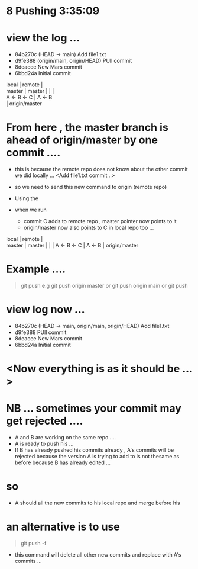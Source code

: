 # 8 Pushing         3:35:09 

# view the log ... 
* 84b270c (HEAD -> main) Add file1.txt
* d9fe388 (origin/main, origin/HEAD) PUll commit
* 8deacee New Mars commit
* 6bbd24a Initial commit 


local                |                      remote
                     |       
        master       |              master
          |          |                 |    
A <- B <- C          |            A <- B     
     |
    origin/master 


# From here , the master branch is ahead of origin/master by one commit .... 
- this is because the remote repo does not know about the other commit we did locally ... <Add file1.txt commit ..> 
- so we need to send this new command to origin (remote repo) 
- Using the <push> 

- when we run  <git push> 
    - commit C adds to remote repo , master pointer now points to it 
    - origin/master now also points to C in local repo too ...


local                |                      remote
                     |       
        master       |              master
          |          |                 | 
A <- B <- C          |            A <- B
          |
        origin/master 








# Example .... 

> git push <remoterepo> <branch-we-want-to-puch> 
e.g 
> git push origin master
or
> git push origin main
or 
> git push 





# view log now ...
* 84b270c (HEAD -> main, origin/main, origin/HEAD) Add file1.txt
* d9fe388 PUll commit
* 8deacee New Mars commit
* 6bbd24a Initial commit


# <Now everything is as it should be ... >



# NB ... sometimes your commit may get rejected .... 

- A and B are working on the same repo .... 
- A is ready to push his ... 
- If B has already pushed his commits already  , A's commits will be rejected because the version A is trying to add to is not thesame as before because B has already edited ... 

# so 
- A should <pull> all  the new commits to his local repo and merge before <pushing> his

# an alternative is to use 

> git push -f   

- this command will delete all other new commits and replace with A's commits ...